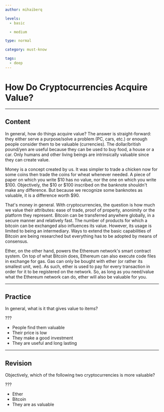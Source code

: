 ```yaml
---
author: mihaiberq

levels:
  - basic

  - medium

type: normal

category: must-know

tags:
  - deep
---
```


# How Do Cryptocurrencies Acquire Value?

---

## Content

In general, how do things acquire value? The answer is straight-forward: they either serve a purpose/solve a problem (PC, cars, etc.) or enough people consider them to be valuable (currencies). The dollar/british pound/yen are useful because they can be used to buy food, a house or a car. Only humans and other living beings are intrinsically valuable since they can create value.

Money is a concept created by us. It was simpler to trade a chicken now for some coins then trade the coins for wheat whenever needed. A piece of paper on which you write $10 has no value, nor the one on which you write $100. Objectively, the $10 or $100 inscribed on the banknote shouldn't make any difference. But because we recognize some banknotes as valuable, it is a difference worth $90.

That's money in general. With cryptocurrencies, the question is how much we value their attributes: ease of trade, proof of property, anonimity or the platform they represent. Bitcoin can be transferred anywhere globally, in a secure manner and relatively fast. The number of products for which a bitcoin can be exchanged also influences its value. However, its usage is limited to being an intermediary. Ways to extend the basic capabilities of Bitcoin are being researched but everything has to be adopted by means of consensus.

Ether, on the other hand, powers the Ethereum network's smart contract system. On top of what Bitcoin does, Ethereum can also execute code files in exchange for gas. Gas can only be bought with ether (or rather its smallest unit, wei). As such, ether is used to pay for every transaction in order for it to be registered on the network. So, as long as you need/value what the Ethereum network can do, ether will also be valuable for you.

---

## Practice

In general, what is it that gives value to items?

???

- People find them valuable
- Their price is low
- They make a good investment
- They are useful and long lasting

---

## Revision

Objectively, which of the following two cryptocurrencies is more valuable?

???

- Ether
- Bitcoin
- They are as valuable
